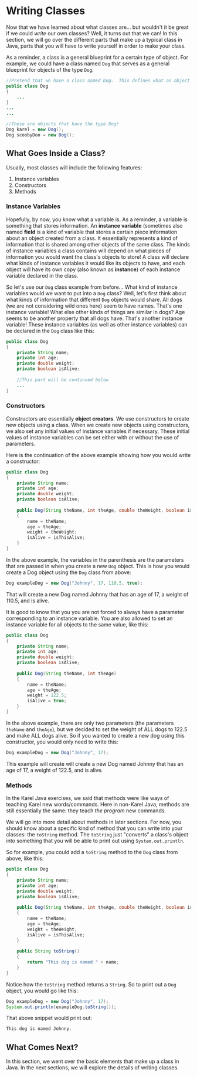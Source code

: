 # Writing Classes
Now that we have learned about what classes are... but wouldn't it be great if we could *write* our own classes? Well, it turns out  that we can! In this section, we will go over the different parts that make up a typical class in Java, parts that you will have to write yourself in order to make your class.

As a reminder, a class is a general blueprint for a certain type of object.  For example, we could have a class named `Dog` that serves as a general blueprint for objects of the type `Dog`.

```java
//Pretend that we have a class named Dog.  This defines what an object with the type Dog would be like.
public class Dog
{
    ...
}
...
...

//These are objects that have the type Dog!
Dog karel = new Dog();
Dog scoobyDoo = new Dog();
```

## What Goes Inside a Class?
Usually, most classes will include the following features:

1. Instance variables
2. Constructors
3. Methods

### Instance Variables
Hopefully, by now, you know what a variable is.  As a reminder, a variable is something that stores information.  An **instance variable** (sometimes also named **field** is a kind of variable that stores a certain piece information about an object created from a class.  It essentially represents a kind of information that is shared among other objects of the same class.  The kinds of instance variables a class contains will depend on what pieces of information you would want the class's objects to store! A class will declare what kinds of instance variables it would like its objects to have, and each object will have its own copy (also known as **instance**) of each instance variable declared in the class.

So let's use our `Dog` class example from before... What kind of instance variables would we want to put into a `Dog` class? Well, let's first think about what kinds of information that different `Dog` objects would share.  All dogs (we are not considering wild ones here) seem to have names.  That's one instance variable! What else other kinds of things are similar in dogs? Age seems to be another property that all dogs have.  That's another instance variable! These instance variables (as well as other instance variables) can be declared in the `Dog` class like this:

```java
public class Dog
{
    private String name;
    private int age;
    private double weight;
    private boolean isAlive;
    
    //This part will be continued below
    ...
}
```

### Constructors
Constructors are essentially **object creators**.  We use constructors to create new objects using a class.  When we create new objects using constructors, we also set any initial values of instance variables if necessary.  These initial values of instance variables can be set either with or without the use of parameters.

Here is the continuation of the above example showing how you would write a constructor:

```java
public class Dog
{
    private String name;
    private int age;
    private double weight;
    private boolean isAlive;
    
    public Dog(String theName, int theAge, double theWeight, boolean isThisAlive)
    {
        name = theName;
        age = theAge;
        weight = theWeight;
        isAlive = isThisAlive;
    }
}
```

In the above example, the variables in the parenthesis are the parameters that are passed in when you create a new `Dog` object.  This is how you would create a Dog object using the `Dog` class from above:

```java
Dog exampleDog = new Dog("Johnny", 17, 110.5, true);
```

That will create a new Dog named Johnny that has an age of 17, a weight of 110.5, and is alive.

It is good to know that you you are not forced to always have a parameter corresponding to an instance variable.  You are also allowed to set an instance variable for all objects to the same value, like this:

```java
public class Dog
{
    private String name;
    private int age;
    private double weight;
    private boolean isAlive;
    
    public Dog(String theName, int theAge)
    {
        name = theName;
        age = theAge;
        weight = 122.5;
        isAlive = true;
    }
}
```

In the above example, there are only two parameters (the parameters `theName` and `theAge`), but we decided to set the weight of ALL dogs to 122.5 and make ALL dogs alive.  So if you wanted to create a new dog using this constructor, you would only need to write this:

```java
Dog exampleDog = new Dog("Johnny", 17);
```

This example will create will create a new Dog named Johnny that has an age of 17, a weight of 122.5, and is alive.

### Methods
In the Karel Java exercises, we said that methods were like ways of teaching Karel new words/commands.  Here in non-Karel Java, methods are still essentially the same: they teach *the program* new commands.

We will go into more detail about methods in later sections.  For now, you should know about a specific kind of method that you can write into your classes: the `toString` method.  The `toString` just "converts" a class's object into something that you will be able to print out using `System.out.println`.

So for example, you could add a `toString` method to the `Dog` class from above, like this:

```java
public class Dog
{
    private String name;
    private int age;
    private double weight;
    private boolean isAlive;
    
    public Dog(String theName, int theAge, double theWeight, boolean isThisAlive)
    {
        name = theName;
        age = theAge;
        weight = theWeight;
        isAlive = isThisAlive;
    }
    
    public String toString()
    {
        return "This dog is named " + name;
    }
}
```

Notice how the `toString` method returns a `String`.  So to print out a `Dog` object, you would go like this:

```java
Dog exampleDog = new Dog("Johnny", 17);
System.out.println(exampleDog.toString());
```

That above snippet would print out:

```java
This dog is named Johnny.
```

## What Comes Next?

In this section, we went over the basic elements that make up a class in Java.  In the next sections, we will explore the details of writing classes.
